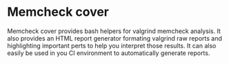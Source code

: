 # Memcheck cover

Memcheck cover provides bash helpers for valgrind memcheck analysis.
It also provides an HTML report generator formating valgrind raw reports and highlighting important perts to help you interpret those results.
It can also easily be used in you CI environment to automatically generate reports.
